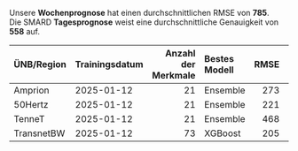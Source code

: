 
Unsere __Wochenprognose__ hat einen durchschnittlichen RMSE von __785__.  
Die SMARD __Tagesprognose__ weist eine durchschnittliche Genauigkeit von __558__ auf.
    
| ÜNB/Region   | Trainingsdatum   |   Anzahl der Merkmale | Bestes Modell   |   RMSE |   TSO RMSE |
|:-------------|:-----------------|----------------------:|:----------------|-------:|-----------:|
| Amprion      | 2025-01-12       |                    21 | Ensemble        |    273 |        136 |
| 50Hertz      | 2025-01-12       |                    21 | Ensemble        |    221 |        205 |
| TenneT       | 2025-01-12       |                    21 | Ensemble        |    468 |        284 |
| TransnetBW   | 2025-01-12       |                    73 | XGBoost         |    205 |        144 |